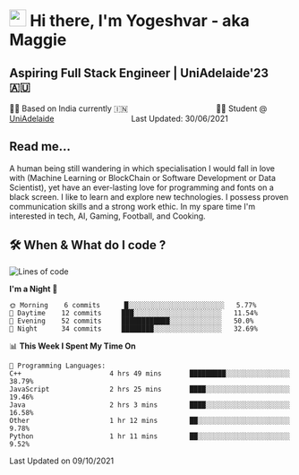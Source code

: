 <h1><img src="https://emojis.slackmojis.com/emojis/images/1531849430/4246/blob-sunglasses.gif?1531849430" width="30"/> Hi there, I'm Yogeshvar - aka Maggie</h1>

## Aspiring Full Stack Engineer | UniAdelaide'23 🇦🇺  
🏂🏻  Based on India currently 🇮🇳 &nbsp;&nbsp;&nbsp;&nbsp;&nbsp;&nbsp;&nbsp;&nbsp;&nbsp;&nbsp;&nbsp;&nbsp;&nbsp;&nbsp;&nbsp;&nbsp;&nbsp;&nbsp;&nbsp;&nbsp;&nbsp;&nbsp;&nbsp;&nbsp;&nbsp;&nbsp;&nbsp;&nbsp;&nbsp;&nbsp;&nbsp;&nbsp;&nbsp;&nbsp;&nbsp;&nbsp;&nbsp;&nbsp;&nbsp;👨‍💻 Student @ [UniAdelaide](https://www.adelaide.edu.au)   &nbsp;&nbsp;&nbsp;&nbsp;&nbsp;&nbsp;&nbsp;&nbsp;&nbsp;&nbsp;&nbsp;&nbsp;&nbsp;&nbsp;&nbsp;&nbsp;&nbsp;&nbsp;&nbsp;&nbsp;&nbsp;&nbsp;&nbsp;&nbsp;&nbsp;&nbsp;&nbsp;&nbsp;&nbsp;&nbsp;&nbsp;&nbsp; &nbsp;Last Updated: 30/06/2021

## Read me...

A human being still wandering in which specialisation I would fall in love with (Machine Learning or BlockChain or Software Development or Data Scientist), yet have an ever-lasting love for programming and fonts on a black screen. I like to learn and explore new technologies. I possess proven communication skills and a strong work ethic. In my spare time I'm interested in tech, AI, Gaming, Football, and Cooking.

## 🛠 When & What do I code ?  

<!--START_SECTION:waka-->
![Lines of code](https://img.shields.io/badge/From%20Hello%20World%20I%27ve%20Written-76961%20lines%20of%20code-blue)

**I'm a Night 🦉** 

```text
🌞 Morning    6 commits      █░░░░░░░░░░░░░░░░░░░░░░░░   5.77% 
🌆 Daytime    12 commits     ███░░░░░░░░░░░░░░░░░░░░░░   11.54% 
🌃 Evening    52 commits     ████████████░░░░░░░░░░░░░   50.0% 
🌙 Night      34 commits     ████████░░░░░░░░░░░░░░░░░   32.69%

```


📊 **This Week I Spent My Time On** 

```text
💬 Programming Languages: 
C++                      4 hrs 49 mins       █████████░░░░░░░░░░░░░░░░   38.79% 
JavaScript               2 hrs 25 mins       ████░░░░░░░░░░░░░░░░░░░░░   19.46% 
Java                     2 hrs 3 mins        ████░░░░░░░░░░░░░░░░░░░░░   16.58% 
Other                    1 hr 12 mins        ██░░░░░░░░░░░░░░░░░░░░░░░   9.78% 
Python                   1 hr 11 mins        ██░░░░░░░░░░░░░░░░░░░░░░░   9.52%

```


 Last Updated on 09/10/2021
<!--END_SECTION:waka-->
